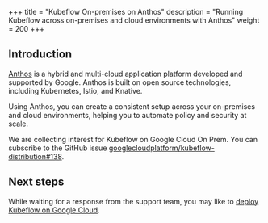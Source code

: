 +++
title = "Kubeflow On-premises on Anthos"
description = "Running Kubeflow across on-premises and cloud environments with Anthos"
weight = 200
+++

## Introduction

[Anthos](https://cloud.google.com/anthos) is a hybrid and multi-cloud 
application platform developed and supported by Google. Anthos is built on
open source technologies, including Kubernetes, Istio, and Knative.

Using Anthos, you can create a consistent setup across your on-premises and 
cloud environments, helping you to automate policy and security at scale.

We are collecting interest for Kubeflow on Google Cloud On Prem. You can subscribe
to the GitHub issue [googlecloudplatform/kubeflow-distribution#138](https://github.com/googlecloudplatform/kubeflow-distribution/issues/138).

## Next steps

While waiting for a response from the support team, you may like to [deploy Kubeflow on Google Cloud](../deploy/).
